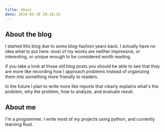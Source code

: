```yaml
---
title: about
date: 2019-05-30 20:10:33
---
```


## About the blog

I started this blog due to some blog-fashion years back. I actually have no idea what to put here: most of my works are neither impressive, or interesting, or unique enough to be considered worth reading.

If you take a look at those old blog posts you should be able to see that they are more like recording how I approach problems instead of organizing them into something more friendly to readers.

In the future I plan to write more like reports that clearly explains what's the problem, why the problem, how to analyze, and evaluate result.

## About me

I'm a programmer. I write most of my projects using python, and currently learning Rust.

